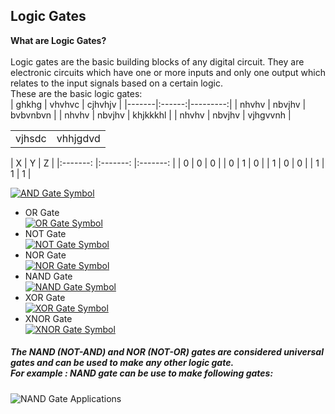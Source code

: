 ## Logic Gates
   **What are Logic Gates?**<br><br>
   Logic gates are the basic building blocks of any digital circuit. They are electronic circuits which have one or more inputs and only one output which relates to the input signals based on a certain logic.<br>
  These are the basic logic gates:<br>
| ghkhg | vhvhvc | cjhvhjv  |
|-------|:------:|---------:|
| nhvhv | nbvjhv | bvbvnbvn |
| nhvhv | nbvjhv | khjkkkhl |
| nhvhv | nbvjhv | vjhgvvnh |
<table style="collapse-border:collapsed">
<tr>
  <td> vjhsdc</td>
  <td> vhhjgdvd</td>
</tr>
</table>
|    X    	|    Y    	|    Z    	|
|:-------:	|:-------:	|:-------:	|
|    0    	|    0    	|    0    	|
|    0    	|    1    	|    0    	|
|    1    	|    0    	|    0    	|
|    1    	|    1    	|    1    	|

 [![AND Gate  Symbol](/images/andgate.png "AND Gate")](https://www.electronicshub.org/digital-logic-and-gate/) <br>
   * OR Gate<br>
 [![OR Gate Symbol](/images/orgate.png "OR Gate")](https://www.electronicshub.org/digital-logic-or-gate/) <br>
   * NOT Gate<br>
 [![NOT Gate  Symbol](/images/notgate.png "NOT Gate")](https://www.electronicshub.org/digital-logic-not-gate/) <br>
   * NOR Gate<br>
 [![NOR Gate Symbol](/images/norgate.png "NOR Gate")](https://www.electronicshub.org/universal-gates-nor-gate/) <br>
   * NAND Gate<br>
 [![NAND Gate Symbol](/images/nandgate.png "NAND Gate")](https://www.electronicshub.org/universal-gates-nand-gate/) <br>
   * XOR Gate<br>
 [![XOR Gate Symbol](/images/exorgate.png "XOR Gate")](https://www.electronicshub.org/exclusive-or-gatexor-gate/) <br>
   * XNOR Gate<br>
  [![XNOR Gate Symbol](/images/xnorgate.png "XNOR Gate")](https://www.electronicshub.org/exclusive-nor-gate/) <br>
 ##### The NAND (NOT-AND) and NOR (NOT-OR) gates are considered universal gates and can be used to make any other logic gate.<br> For example : NAND gate can be use to make following gates:<br>
 ![NAND Gate Applications](/images/nandgateUses.webp)
